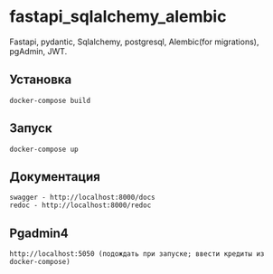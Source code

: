 # fastapi_sqlalchemy_alembic

Fastapi, pydantic, Sqlalchemy, postgresql, Alembic(for migrations), pgAdmin, JWT.


## Установка

    docker-compose build

## Запуск

    docker-compose up

## Документация

    swagger - http://localhost:8000/docs
    redoc - http://localhost:8000/redoc

## Pgadmin4

    http://localhost:5050 (подождать при запуске; ввести кредиты из docker-compose)